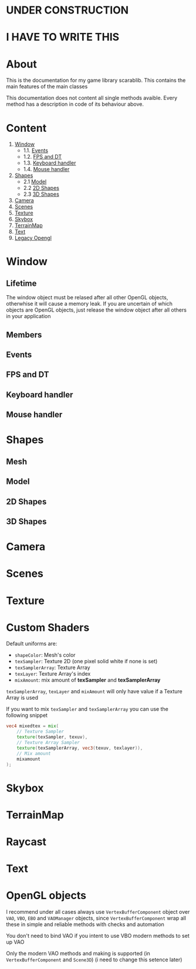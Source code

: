 # UNDER CONSTRUCTION
# I HAVE TO WRITE THIS

# About
This is the documentation for my game library scarablib. This contains the main features of the main classes

This documentation does not content all single methods avaible. Every method has a description in code of its behaviour above.

# Content
1. [Window](#window)
	+ 1.1. [Events](#events)
	+ 1.2. [FPS and DT](#fps-and-dt)
	+ 1.3. [Keyboard handler](#keyboard-handler)
	+ 1.4. [Mouse handler](#mouse-handler)
2. [Shapes](#shapes)
	+ 2.1 [Model](#model)
	+ 2.2 [2D Shapes](#2d-shapes)
	+ 2.3 [3D Shapes](#3d-shapes)
3. [Camera](#camera)
4. [Scenes](#scenes)
5. [Texture](#texture)
6. [Skybox](#skybox)
6. [TerrainMap](#terrainmap)
7. [Text](#text)
8. [Legacy Opengl](#legacy-opengl)


# Window
## Lifetime
The window object must be relased after all other OpenGL objects, otherwhise it will cause a memory leak. If you are uncertain of which objects are OpenGL objects, just release the window object after all others in your application
## Members
## Events
## FPS and DT
## Keyboard handler
## Mouse handler

# Shapes
## Mesh
## Model
## 2D Shapes
## 3D Shapes

# Camera

# Scenes

# Texture

# Custom Shaders

Default uniforms are:
- `shapeColor`: Mesh's color
- `texSampler`: Texture 2D (one pixel solid white if none is set)
- `texSamplerArray`: Texture Array
- `texLayer`: Texture Array's index
- `mixAmount`: mix amount of **texSampler** and **texSamplerArray**

`texSamplerArray`, `texLayer` and `mixAmount` will only have value if a Texture Array is used

If you want to mix `texSampler` and `texSamplerArray` you can use the following snippet
```glsl
vec4 mixedtex = mix(
	// Texture Sampler
	texture(texSampler, texuv),
	// Texture Array Sampler
	texture(texSamplerArray, vec3(texuv, texlayer)),
	// Mix amount
	mixamount
);
```

# Skybox

# TerrainMap

# Raycast

# Text

# OpenGL objects
I recommend under all cases always use `VertexBufferComponent` object over `VAO`, `VBO`, `EBO` and `VAOManager` objects, since `VertexBufferComponent` wrap all these in simple and reliable methods with checks and automation 

You don't need to bind VAO if you intent to use VBO modern methods to set up VAO

Only the modern VAO methods and making is supported (in `VertexBufferComponent` and `Scene3D`)
(i need to change this setence later)
